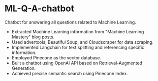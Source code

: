 # ML-Q-A-chatbot
Chatbot for answering all questions related to Machine Learning.

- Extracted Machine Learning information from "Machine Learning Mastery" blog posts.
- Used advertools, Beautiful Soup, and Cloudscraper for data scraping.
- Implemented Langchain for text splitting and referencing specific information.
- Employed Pinecone as the vector database.
- Built a chatbot using OpenAI API based on Retrieval-Augmented Generation.
- Achieved precise semantic search using Pinecone Index.

